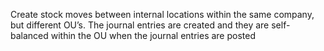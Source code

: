 Create stock moves between internal locations within the same company,
but different OU’s. The journal entries are created and they are
self-balanced within the OU when the journal entries are posted
